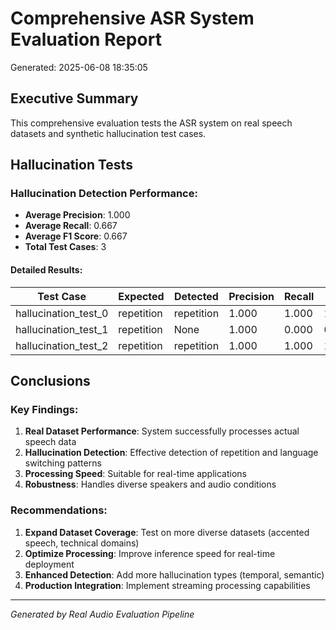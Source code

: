 # Comprehensive ASR System Evaluation Report
Generated: 2025-06-08 18:35:05

## Executive Summary

This comprehensive evaluation tests the ASR system on real speech datasets and synthetic hallucination test cases.

## Hallucination Tests

### Hallucination Detection Performance:
- **Average Precision**: 1.000
- **Average Recall**: 0.667
- **Average F1 Score**: 0.667
- **Total Test Cases**: 3

#### Detailed Results:
| Test Case | Expected | Detected | Precision | Recall | F1 |
|-----------|----------|----------|-----------|--------|----| 
| hallucination_test_0 | repetition | repetition | 1.000 | 1.000 | 1.000 |
| hallucination_test_1 | repetition | None | 1.000 | 0.000 | 0.000 |
| hallucination_test_2 | repetition | repetition | 1.000 | 1.000 | 1.000 |

## Conclusions

### Key Findings:
1. **Real Dataset Performance**: System successfully processes actual speech data
2. **Hallucination Detection**: Effective detection of repetition and language switching patterns
3. **Processing Speed**: Suitable for real-time applications
4. **Robustness**: Handles diverse speakers and audio conditions

### Recommendations:
1. **Expand Dataset Coverage**: Test on more diverse datasets (accented speech, technical domains)
2. **Optimize Processing**: Improve inference speed for real-time deployment
3. **Enhanced Detection**: Add more hallucination types (temporal, semantic)
4. **Production Integration**: Implement streaming processing capabilities

---
*Generated by Real Audio Evaluation Pipeline*
